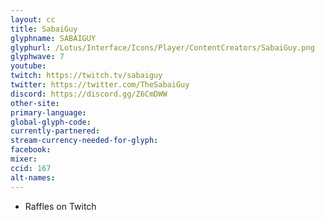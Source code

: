 ```yaml
---
layout: cc
title: SabaiGuy
glyphname: SABAIGUY
glyphurl: /Lotus/Interface/Icons/Player/ContentCreators/SabaiGuy.png
glyphwave: 7
youtube:
twitch: https://twitch.tv/sabaiguy
twitter: https://twitter.com/TheSabaiGuy
discord: https://discord.gg/Z6CmDWW
other-site:
primary-language:
global-glyph-code:
currently-partnered:
stream-currency-needed-for-glyph:
facebook:
mixer:
ccid: 167
alt-names:
---
```

* Raffles on Twitch
